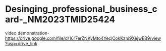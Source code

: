 # Desinging_professional_business_card-_NM2023TMID25424
video demonstration-https://drive.google.com/file/d/16r7erZNKyMto4YecjCokKzni9XejwEB9/view?usp=drive_link
